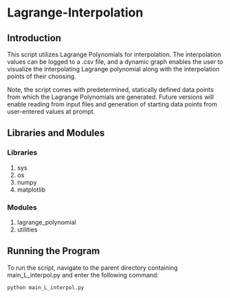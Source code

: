 # Lagrange-Interpolation

## Introduction
This script utilizes Lagrange Polynomials for interpolation. The interpolation values can be logged to a .csv file, and a dynamic graph enables the user to visualize the interpolating Lagrange polynomial along with the interpolation points of their choosing. 

Note, the script comes with predetermined, statically defined data points from which the Lagrange Polynomials are generated. Future versions will enable reading from input files and generation of starting data points from user-entered values at prompt.

## Libraries and Modules
### Libraries
1. sys
2. os
3. numpy
4. matplotlib

### Modules
1. lagrange_polynomial
2. utilities

## Running the Program
To run the script, navigate to the parent directory containing main_L_interpol.py and enter the following command:

	python main_L_interpol.py



